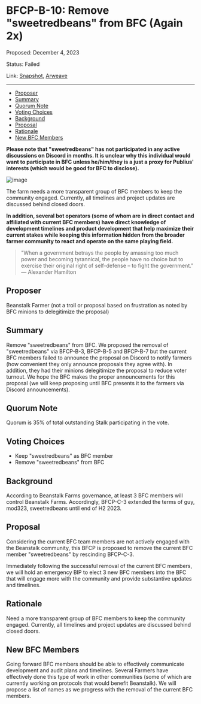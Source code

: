 # BFCP-B-10: Remove "sweetredbeans" from BFC (Again 2x)

Proposed: December 4, 2023

Status: Failed

Link: [Snapshot](https://snapshot.org/#/beanstalkfarms.eth/proposal/0xc228a62382ea23177b3ec0b2172a75c34a960ed60c2e4afc9a7c733b3cf31cf6), [Arweave](https://arweave.net/Xsycl-eU-Qy_JyiGH5rXlWye2fr2TJb4oji2YXa5n0E)

---

- [Proposer](#proposer)
- [Summary](#summary)
- [Quorum Note](#quorum-note)
- [Voting Choices](#voting-choices)
- [Background](#background)
- [Proposal](#proposal)
- [Rationale](#rationale)
- [New BFC Members](#new-bfc-members)

**Please note that "sweetredbeans" has not participated in any active discussions on Discord in months. It is unclear why this individual would want to participate in BFC unless he/him/they is a just a proxy for Publius' interests (which would be good for BFC to disclose).**

![image](https://i.imgur.com/eOhNHJc.jpg)    

The farm needs a more transparent group of BFC members to keep the community engaged. Currently, all timelines and project updates are discussed behind closed doors. 

**In addition, several bot operators (some of whom are in direct contact and affiliated with current BFC members) have direct knowledge of development timelines and product development that help maximize their current stakes while keeping this information hidden from the broader farmer community to react and operate on the same playing field.**

> "When a government betrays the people by amassing too much power and becoming tyrannical, the people have no choice but to exercise their original right of self-defense – to fight the government.” — Alexander Hamilton

## Proposer
Beanstalk Farmer (not a troll or proposal based on frustration as noted by BFC minions to delegitimize the proposal)

## Summary
Remove "sweetredbeans" from BFC. We proposed the removal of "sweetredbeans" via BFCP-B-3, BFCP-B-5 and BFCP-B-7 but the current BFC members failed to announce the proposal on Discord to notify farmers (how convenient they only announce proposals they agree with). In addition, they had their minions delegitimize the proposal to reduce voter turnout. We hope the BFC makes the proper announcements for this proposal (we will keep proposing until BFC presents it to the farmers via Discord announcements).    

## Quorum Note
Quorum is 35% of total outstanding Stalk participating in the vote.

## Voting Choices
- Keep "sweetredbeans" as BFC member
- Remove "sweetredbeans" from BFC

## Background
According to Beanstalk Farms governance, at least 3 BFC members will control Beanstalk Farms. Accordingly, BFCP-C-3 extended the terms of guy, mod323, sweetredbeans until end of H2 2023. 

## Proposal
Considering the current BFC team members are not actively engaged with the Beanstalk community, this BFCP is proposed to remove the current BFC member "sweetredbeans" by rescinding BFCP-C-3. 

Immediately following the successful removal of the current BFC members, we will hold an emergency BIP to elect 3 new BFC members into the BFC that will engage more with the community and provide substantive updates and timelines.

## Rationale
Need a more transparent group of BFC members to keep the community engaged. Currently, all timelines and project updates are discussed behind closed doors.

## New BFC Members
Going forward BFC members should be able to effectively communicate development and audit plans and timelines. Several Farmers have effectively done this type of work in other communities (some of which are currently working on protocols that would benefit Beanstalk). We will propose a list of names as we progress with the removal of the current BFC members.
